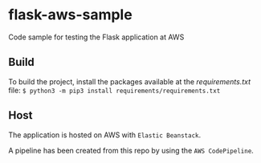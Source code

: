 # flask-aws-sample
Code sample for testing the Flask application at AWS

## Build

To build the project, install the packages available at the *requirements.txt* file:
`$ python3 -m pip3 install requirements/requirements.txt`

## Host

The application is hosted on AWS with `Elastic Beanstack`.

A pipeline has been created from this repo by using the `AWS CodePipeline`.

